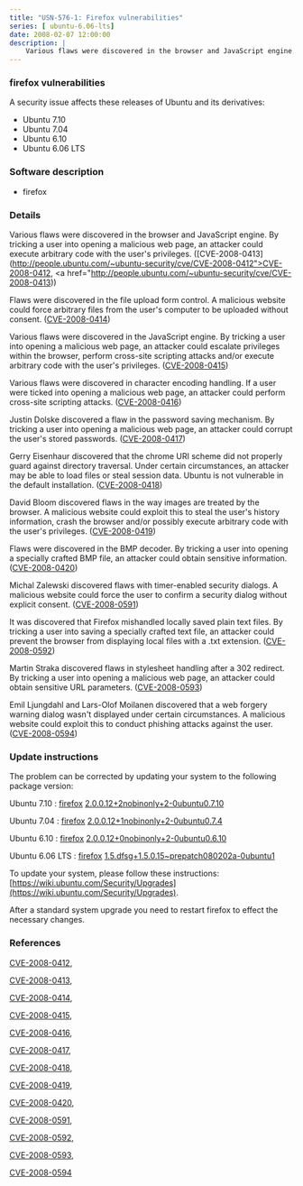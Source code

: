 ```yaml
---
title: "USN-576-1: Firefox vulnerabilities"
series: [ ubuntu-6.06-lts]
date: 2008-02-07 12:00:00
description: |
    Various flaws were discovered in the browser and JavaScript engine. By tricking a user into opening a malicious web page, an attacker could execute arbitrary code with the user&#39;s privileges. ([CVE-2008-0413](http://people.ubuntu.com/~ubuntu-security/cve/CVE-2008-0412">CVE-2008-0412</a>, <a href="http://people.ubuntu.com/~ubuntu-security/cve/CVE-2008-0413))
--- 
```

 
### firefox vulnerabilities

A security issue affects these releases of Ubuntu and its derivatives:

* Ubuntu 7.10
* Ubuntu 7.04
* Ubuntu 6.10
* Ubuntu 6.06 LTS

### Software description

* firefox 

### Details

Various flaws were discovered in the browser and JavaScript engine. By tricking a user into opening a malicious web page, an attacker could execute arbitrary code with the user&#39;s privileges. ([CVE-2008-0413](http://people.ubuntu.com/~ubuntu-security/cve/CVE-2008-0412">CVE-2008-0412</a>, <a href="http://people.ubuntu.com/~ubuntu-security/cve/CVE-2008-0413))

Flaws were discovered in the file upload form control. A malicious website could force arbitrary files from the user&#39;s computer to be uploaded without consent. ([CVE-2008-0414](http://people.ubuntu.com/~ubuntu-security/cve/CVE-2008-0414))

Various flaws were discovered in the JavaScript engine. By tricking a user into opening a malicious web page, an attacker could escalate privileges within the browser, perform cross-site scripting attacks and/or execute arbitrary code with the user&#39;s privileges. ([CVE-2008-0415](http://people.ubuntu.com/~ubuntu-security/cve/CVE-2008-0415))

Various flaws were discovered in character encoding handling. If a user were ticked into opening a malicious web page, an attacker could perform cross-site scripting attacks. ([CVE-2008-0416](http://people.ubuntu.com/~ubuntu-security/cve/CVE-2008-0416))

Justin Dolske discovered a flaw in the password saving mechanism. By tricking a user into opening a malicious web page, an attacker could corrupt the user&#39;s stored passwords. ([CVE-2008-0417](http://people.ubuntu.com/~ubuntu-security/cve/CVE-2008-0417))

Gerry Eisenhaur discovered that the chrome URI scheme did not properly guard against directory traversal. Under certain circumstances, an attacker may be able to load files or steal session data. Ubuntu is not vulnerable in the default installation. ([CVE-2008-0418](http://people.ubuntu.com/~ubuntu-security/cve/CVE-2008-0418))

David Bloom discovered flaws in the way images are treated by the browser. A malicious website could exploit this to steal the user&#39;s history information, crash the browser and/or possibly execute arbitrary code with the user&#39;s privileges. ([CVE-2008-0419](http://people.ubuntu.com/~ubuntu-security/cve/CVE-2008-0419))

Flaws were discovered in the BMP decoder. By tricking a user into opening a specially crafted BMP file, an attacker could obtain sensitive information. ([CVE-2008-0420](http://people.ubuntu.com/~ubuntu-security/cve/CVE-2008-0420))

Michal Zalewski discovered flaws with timer-enabled security dialogs. A malicious website could force the user to confirm a security dialog without explicit consent. ([CVE-2008-0591](http://people.ubuntu.com/~ubuntu-security/cve/CVE-2008-0591))

It was discovered that Firefox mishandled locally saved plain text files. By tricking a user into saving a specially crafted text file, an attacker could prevent the browser from displaying local files with a .txt extension. ([CVE-2008-0592](http://people.ubuntu.com/~ubuntu-security/cve/CVE-2008-0592))

Martin Straka discovered flaws in stylesheet handling after a 302 redirect. By tricking a user into opening a malicious web page, an attacker could obtain sensitive URL parameters. ([CVE-2008-0593](http://people.ubuntu.com/~ubuntu-security/cve/CVE-2008-0593))

Emil Ljungdahl and Lars-Olof Moilanen discovered that a web forgery warning dialog wasn&#39;t displayed under certain circumstances. A malicious website could exploit this to conduct phishing attacks against the user. ([CVE-2008-0594](http://people.ubuntu.com/~ubuntu-security/cve/CVE-2008-0594)) 

### Update instructions

The problem can be corrected by updating your system to the following package version:

Ubuntu 7.10
 : [firefox](https://launchpad.net/ubuntu/+source/firefox) <span> [2.0.0.12+2nobinonly+2-0ubuntu0.7.10](https://launchpad.net/ubuntu/+source/firefox/2.0.0.12+2nobinonly+2-0ubuntu0.7.10) </span> 

Ubuntu 7.04
 : [firefox](https://launchpad.net/ubuntu/+source/firefox) <span> [2.0.0.12+1nobinonly+2-0ubuntu0.7.4](https://launchpad.net/ubuntu/+source/firefox/2.0.0.12+1nobinonly+2-0ubuntu0.7.4) </span> 

Ubuntu 6.10
 : [firefox](https://launchpad.net/ubuntu/+source/firefox) <span> [2.0.0.12+0nobinonly+2-0ubuntu0.6.10](https://launchpad.net/ubuntu/+source/firefox/2.0.0.12+0nobinonly+2-0ubuntu0.6.10) </span> 

Ubuntu 6.06 LTS
 : [firefox](https://launchpad.net/ubuntu/+source/firefox) <span> [1.5.dfsg+1.5.0.15~prepatch080202a-0ubuntu1](https://launchpad.net/ubuntu/+source/firefox/1.5.dfsg+1.5.0.15~prepatch080202a-0ubuntu1) </span> 

To update your system, please follow these instructions: [https://wiki.ubuntu.com/Security/Upgrades](https://wiki.ubuntu.com/Security/Upgrades).

After a standard system upgrade you need to restart firefox to effect the necessary changes. 

### References

 [CVE-2008-0412](http://people.ubuntu.com/~ubuntu-security/cve/CVE-2008-0412), 

 [CVE-2008-0413](http://people.ubuntu.com/~ubuntu-security/cve/CVE-2008-0413), 

 [CVE-2008-0414](http://people.ubuntu.com/~ubuntu-security/cve/CVE-2008-0414), 

 [CVE-2008-0415](http://people.ubuntu.com/~ubuntu-security/cve/CVE-2008-0415), 

 [CVE-2008-0416](http://people.ubuntu.com/~ubuntu-security/cve/CVE-2008-0416), 

 [CVE-2008-0417](http://people.ubuntu.com/~ubuntu-security/cve/CVE-2008-0417), 

 [CVE-2008-0418](http://people.ubuntu.com/~ubuntu-security/cve/CVE-2008-0418), 

 [CVE-2008-0419](http://people.ubuntu.com/~ubuntu-security/cve/CVE-2008-0419), 

 [CVE-2008-0420](http://people.ubuntu.com/~ubuntu-security/cve/CVE-2008-0420), 

 [CVE-2008-0591](http://people.ubuntu.com/~ubuntu-security/cve/CVE-2008-0591), 

 [CVE-2008-0592](http://people.ubuntu.com/~ubuntu-security/cve/CVE-2008-0592), 

 [CVE-2008-0593](http://people.ubuntu.com/~ubuntu-security/cve/CVE-2008-0593), 

 [CVE-2008-0594](http://people.ubuntu.com/~ubuntu-security/cve/CVE-2008-0594)
 
